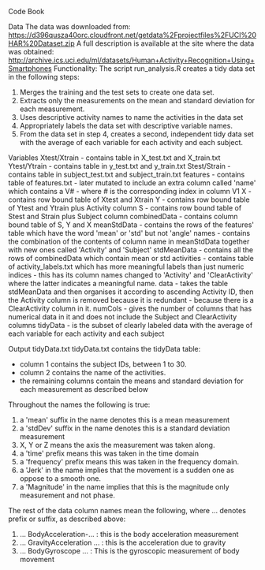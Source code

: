 Code Book

Data
The data was downloaded from:
https://d396qusza40orc.cloudfront.net/getdata%2Fprojectfiles%2FUCI%20HAR%20Dataset.zip
A full description is available at the site where the data was obtained:
http://archive.ics.uci.edu/ml/datasets/Human+Activity+Recognition+Using+Smartphones
Functionality:
The script run_analysis.R creates a tidy data set in the following steps:
1. Merges the training and the test sets to create one data set.
2. Extracts only the measurements on the mean and standard deviation for each measurement.
3. Uses descriptive activity names to name the activities in the data set
4. Appropriately labels the data set with descriptive variable names.
5. From the data set in step 4, creates a second, independent tidy data set with the average of each variable for each activity and each subject.

Variables
Xtest/Xtrain - contains table in X_test.txt and X_train.txt
Ytest/Ytrain - contains table in y_test.txt and y_train.txt
Stest/Strain - contains table in subject_test.txt and subject_train.txt
features - contains table of features.txt - later mutated to include an extra column called 'name' which contains a V# 
	 - where # is the corresponding index in column V1
X - contains row bound table of Xtest and Xtrain
Y - contains row bound table of Ytest and Ytrain plus Activity column
S - contains row bound table of Stest and Strain plus Subject column
combinedData - contains column bound table of S, Y and X
meanStdData - contains the rows of the features' table which have the word 'mean' or 'std' but not 'angle'
names - contains the combination of the contents of column name in meanStdData together with new ones called 'Activity' and 'Subject'
stdMeanData - contains all the rows of combinedData which contain mean or std
activities - contains table of activity_labels.txt which has more meaningful labels than just numeric indices
	   - this has its column names changed to 'Activity' and 'ClearActivity' where the latter indicates a meaningful name.
data 	- takes the table stdMeanData and then organises it according to ascending Activity ID, then the Activity column is removed because it is redundant
     	- because there is a ClearActivity column in it.
numCols - gives the number of columns that has numerical data in it and does not include the Subject and ClearActivity columns
tidyData - is the subset of clearly labeled data with the average of each variable for each activity and each subject

Output
tidyData.txt
tidyData.txt contains the tidyData table:
- column 1 contains the subject IDs, between 1 to 30.
- column 2 contains the name of the activities.
- the remaining columns contain the means and standard deviation for each measurement as described below

Throughout the names the following is true:
1. a 'mean' suffix in the name denotes this is a mean measurement
2. a 'stdDev' suffix in the name denotes this is a standard deviation measurement
3. X, Y or Z means the axis the measurement was taken along.
4. a 'time' prefix means this was taken in the time domain
5. a 'frequency' prefix means this was taken in the frequency domain.
6. a 'Jerk' in the name implies that the movement is a sudden one as oppose to a smooth one.
7. a 'Magnitude' in the name implies that this is the magnitude only measurement and not phase.

The rest of the data column names mean the following, where ... denotes prefix or suffix, as described above:
1. ... BodyAcceleration-... : this is the body acceleration measurement
2. ... GravityAcceleration ... : this is the acceleration due to gravity
3. ... BodyGyroscope ... : This is the gyroscopic measurement of body movement
 
